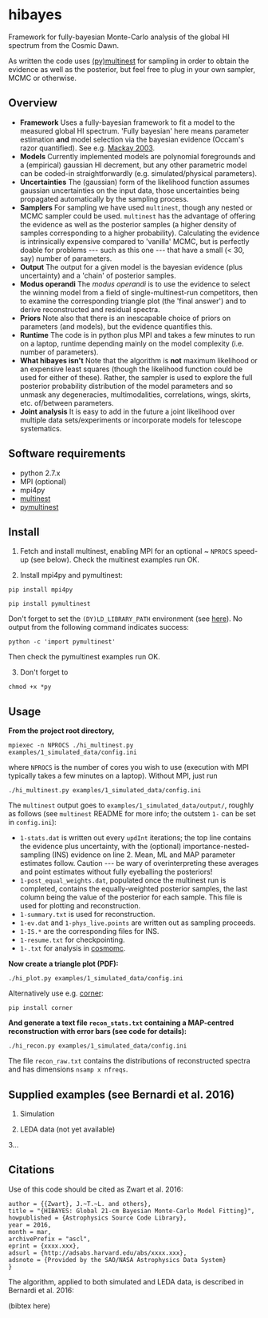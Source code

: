 # hibayes

Framework for fully-bayesian Monte-Carlo analysis of the global HI
spectrum from the Cosmic Dawn.

As written the code uses
[(py)multinest](http://ccpforge.cse.rl.ac.uk/gf/project/multinest) for
sampling in order to obtain the evidence as well as the posterior, but
feel free to plug in your own sampler, MCMC or otherwise.

## Overview

- **Framework** Uses a fully-bayesian framework to fit a model to the
  measured global HI spectrum. 'Fully bayesian' here means parameter
  estimation **and** model selection via the bayesian evidence
  (Occam's razor quantified). See
  e.g. [Mackay 2003](http://www.inference.phy.cam.ac.uk/mackay/itila/book.html).
- **Models** Currently implemented models are polynomial foregrounds
  and a (empirical) gaussian HI decrement, but any other parametric
  model can be coded-in straightforwardly (e.g. simulated/physical
  parameters).
- **Uncertainties** The (gaussian) form of the likelihood function
  assumes gaussian uncertainties on the input data, those
  uncertainties being propagated automatically by the sampling
  process.
- **Samplers** For sampling we have used ```multinest```, though any
  nested or MCMC sampler could be used. ```multinest``` has the
  advantage of offering the evidence as well as the posterior samples
  (a higher density of samples corresponding to a higher
  probability). Calculating the evidence is intrinsically expensive
  compared to 'vanilla' MCMC, but is perfectly doable for problems ---
  such as this one --- that have a small (< 30, say) number of
  parameters.
- **Output** The output for a given model is the bayesian evidence
  (plus uncertainty) and a 'chain' of posterior samples.
- **Modus operandi** The *modus operandi* is to use the evidence to
  select the winning model from a field of single-multinest-run
  competitors, then to examine the corresponding triangle plot (the
  'final answer') and to derive reconstructed and residual spectra.
- **Priors** Note also that there is an inescapable choice of priors
  on parameters (and models), but the evidence quantifies this.
- **Runtime** The code is in python plus MPI and takes a few minutes
  to run on a laptop, runtime depending mainly on the model complexity
  (i.e. number of parameters).
- **What hibayes isn't** Note that the algorithm is **not** maximum
  likelihood or an expensive least squares (though the likelihood
  function could be used for either of these). Rather, the sampler is
  used to explore the full posterior probability distribution of the
  model parameters and so unmask any degeneracies, multimodalities,
  correlations, wings, skirts, etc. of/between parameters.
- **Joint analysis** It is easy to add in the future a joint
  likelihood over multiple data sets/experiments or incorporate models
  for telescope systematics.

## Software requirements

- python 2.7.x
- MPI (optional)
- mpi4py
- [multinest](http://ccpforge.cse.rl.ac.uk/gf/project/multinest)
- [pymultinest](http://johannesbuchner.github.io/PyMultiNest)

## Install

1. Fetch and install multinest, enabling MPI for an optional ~ ```NPROCS```
speed-up (see below). Check the multinest examples run OK.

2. Install mpi4py and pymultinest:

```pip install mpi4py```

```pip install pymultinest```

Don't forget to set the ```(DY)LD_LIBRARY_PATH``` environment (see
[here](http://johannesbuchner.github.io/PyMultiNest/install.html#running-some-code)). No output from the following command indicates success:

```python -c 'import pymultinest'```

Then check the pymultinest examples run OK.

3. Don't forget to

```chmod +x *py```


## Usage

**From the project root directory,**

```mpiexec -n NPROCS ./hi_multinest.py examples/1_simulated_data/config.ini```

where ```NPROCS``` is the number of cores you wish to use (execution with
MPI typically takes a few minutes on a laptop). Without MPI, just run

```./hi_multinest.py examples/1_simulated_data/config.ini```

The ```multinest``` output goes to ```examples/1_simulated_data/output/```,
roughly as follows (see ```multinest``` README for more info; the
outstem ```1-``` can be set in ```config.ini```):

- ```1-stats.dat``` is written out every ```updInt``` iterations; the
  top line contains the evidence plus uncertainty, with the (optional)
  importance-nested-sampling (INS) evidence on line 2. Mean, ML and
  MAP parameter estimates follow. Caution --- be wary of
  overinterpreting these averages and point estimates without fully
  eyeballing the posteriors!
- ```1-post_equal_weights.dat```, populated once the multinest run is
  completed, contains the equally-weighted posterior samples, the last
  column being the value of the posterior for each sample. This file
  is used for plotting and reconstruction.
- ```1-summary.txt``` is used for reconstruction.
- ```1-ev.dat``` and ```1-phys_live.points``` are written out as
  sampling proceeds.
- ```1-IS.*``` are the corresponding files for INS.
- ```1-resume.txt``` for checkpointing.
- ```1-.txt``` for analysis in [cosmomc](http://cosmologist.info/cosmomc).

**Now create a triangle plot (PDF):**

```./hi_plot.py examples/1_simulated_data/config.ini```

Alternatively use e.g. [corner](https://github.com/dfm/corner.py):

```pip install corner```

**And generate a text file ```recon_stats.txt``` containing a
MAP-centred reconstruction with error bars (see code for details):**

```./hi_recon.py examples/1_simulated_data/config.ini```

The file ```recon_raw.txt``` contains the distributions of
reconstructed spectra and has dimensions ```nsamp x nfreqs```.

## Supplied examples (see Bernardi et al. 2016)

1. Simulation

2. LEDA data (not yet available)

3...

## Citations

Use of this code should be cited as Zwart et al. 2016:

```@misc{ascl_hibayes,
author = {{Zwart}, J.~T.~L. and others},
title = "{HIBAYES: Global 21-cm Bayesian Monte-Carlo Model Fitting}",
howpublished = {Astrophysics Source Code Library},
year = 2016,
month = mar,
archivePrefix = "ascl",
eprint = {xxxx.xxx},
adsurl = {http://adsabs.harvard.edu/abs/xxxx.xxx},
adsnote = {Provided by the SAO/NASA Astrophysics Data System}
}
```

The algorithm, applied to both simulated and LEDA data, is described
in Bernardi et al. 2016:

(bibtex here)




